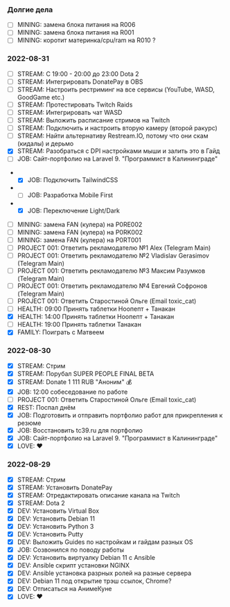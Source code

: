 ### Долгие дела 

- [ ] MINING: замена блока питания на R006 
- [ ] MINING: замена блока питания на R001
- [ ] MINING: коротит материнка/cpu/ram на R010 ?

### 2022-08-31

- [ ] STREAM: C 19:00 - 20:00 до 23:00 Dota 2
- [ ] STREAM: Интегрировать DonatePay в OBS
- [ ] STREAM: Настроить рестриминг на все сервисы (YouTube, WASD, GoodGame etc.)
- [ ] STREAM: Протестировать Twitch Raids
- [ ] STREAM: Интегрировать чат WASD
- [ ] STREAM: Выложить расписание стримов на Twitch 
- [ ] STREAM: Подключить и настроить вторую камеру (второй ракурс)
- [ ] STREAM: Найти альтернативу Restream.IO, потому что они скам (кидалы) и дерьмо
- [x] STREAM: Разобраться с DPI настройками мыши и залить это в Гайд
- [ ] JOB: Сайт-портфолио на Laravel 9. "Программист в Калининграде"
- - [x] JOB: Подключить TailwindCSS
- - [ ] JOB: Разработка Mobile First
- - [x] JOB: Переключение Light/Dark
- [ ] MINING: замена FAN (кулера) на P0RE002
- [ ] MINING: замена FAN (кулера) на P0RK002
- [ ] MINING: замена FAN (кулера) на P0RT001
- [ ] PROJECT 001: Ответить рекламодателю №1 Alex (Telegram Main)
- [ ] PROJECT 001: Ответить рекламодателю №2 Vladislav Gerasimov (Telegram Main)
- [ ] PROJECT 001: Ответить рекламодателю №3 Максим Разумков (Telegram Main)
- [ ] PROJECT 001: Ответить рекламодателю №4 Евгений Софронов (Telegram Main)
- [ ] PROJECT 001: Ответить Старостиной Ольге (Email toxic_cat)
- [ ] HEALTH: 09:00 Принять таблетки Ноопепт + Танакан
- [x] HEALTH: 14:00 Принять таблетки Ноопепт + Танакан
- [ ] HEALTH: 19:00 Принять таблетки Танакан
- [x] FAMILY: Поиграть с Матвеем

### 2022-08-30

- [x] STREAM: Стрим
- [x] STREAM: Порубал SUPER PEOPLE FINAL BETA
- [x] STREAM: Donate 1 111 RUB "Аноним" :moneybag:
- [x] JOB: 12:00 собеседование по работе 
- [ ] PROJECT 001: Ответить Старостиной Ольге (Email toxic_cat)
- [x] REST: Поспал днём
- [x] JOB: Подготовить и отправить портфолио работ для прикрепления к резюме 
- [x] JOB: Восстановить tc39.ru для портфолио 
- [x] JOB: Сайт-портфолио на Laravel 9. "Программист в Калининграде"
- [x] LOVE: :heart:

### 2022-08-29

- [x] STREAM: Стрим
- [x] STREAM: Установить DonatePay
- [x] STREAM: Отредактировать описание канала на Twitch
- [x] STREAM: Dota 2
- [x] DEV: Установить Virtual Box 
- [x] DEV: Установить Debian 11
- [x] DEV: Установить Python 3
- [x] DEV: Установить Putty 
- [x] DEV: Выложить Guides по настройкам и гайдам разных OS 
- [x] JOB: Созвонился по поводу работы
- [x] DEV: Установить виртуалку Debian 11 с Ansible
- [x] DEV: Ansible скрипт установки NGINX
- [x] DEV: Ansible установка разрных ролей на разные сервера
- [x] DEV: Debian 11 под открытие трэш ссылок, Chrome? 
- [x] DEV: Отписаться на АнимеКуне
- [x] LOVE: :heart: